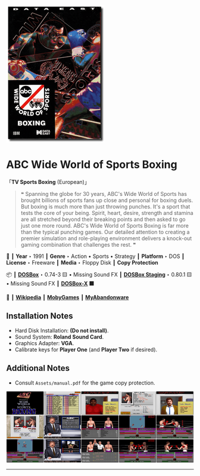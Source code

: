 ![](Thumbnail.png "application-thumbnail")

# ABC Wide World of Sports Boxing

「**TV Sports Boxing** (European)」

> ❝ Spanning the globe for 30 years, ABC's Wide World of Sports has brought billions of sports fans up close and personal for boxing duels. But boxing is much more than just throwing punches. It's a sport that tests the core of your being. Spirit, heart, desire, strength and stamina are all stretched beyond their breaking points and then asked to go just one more round. ABC's Wide World of Sports Boxing is far more than the typical punching games. Our detailed attention to creating a premier simulation and role-playing environment delivers a knock-out gaming combination that challenges the rest. ❞
>

📌 ┃ **Year** ‣ 1991 ┃ **Genre** ‣ Action • Sports • Strategy ┃ **Platform** ‣ DOS ┃ **License** ‣ Freeware ┃ **Media** ‣ Floppy Disk ┃ **Copy Protection** 

📦 ┃ **[DOSBox](https://www.dosbox.com/)** ‣ 0.74-3 🟨 • Missing Sound FX ┃ **[DOSBox Staging](https://dosbox-staging.github.io/)** ‣ 0.80.1 🟨 • Missing Sound FX ┃ **[DOSBox-X](https://dosbox-x.com/) 🟩** 

📎 ┃ **[Wikipedia](https://en.wikipedia.org/wiki/ABC_Wide_World_of_Sports_Boxing)** ┃ **[MobyGames](https://www.mobygames.com/game/15780/abc-wide-world-of-sports-boxing/)** ┃ **[MyAbandonware](https://www.myabandonware.com/game/abc-wide-world-of-sports-boxing-12z)** 

## Installation Notes
- Hard Disk Installation: **(Do not install)**.
- Sound System: **Roland Sound Card**.
- Graphics Adapter: **VGA**.
- Calibrate keys for **Player One** (and **Player Two** if desired).

## Additional Notes
- Consult `Assets/manual.pdf` for the game copy protection.

![](Montage.png "ABC Wide World of Sports Boxing")

---

